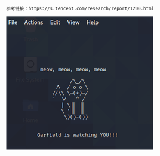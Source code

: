 ```
参考链接：https://s.tencent.com/research/report/1200.html
```
![效果图](https://github.com/G4rb3n/Malbox/blob/main/TeamTNT/2012/teamtnt.png)